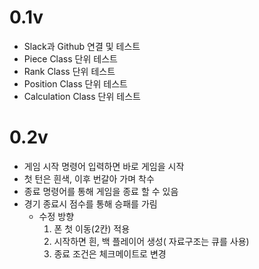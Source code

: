 # 0.1v
   - Slack과 Github 연결 및 테스트
   - Piece Class 단위 테스트
   - Rank Class 단위 테스트
   - Position Class 단위 테스트
   - Calculation Class 단위 테스트
    
# 0.2v
   - 게임 시작 명령어 입력하면 바로 게임을 시작
   - 첫 턴은 흰색, 이후 번갈아 가며 착수
   - 종료 명령어를 통해 게임을 종료 할 수 있음
   - 경기 종료시 점수를 통해 승패를 가림
      - 수정 방향
         1. 폰 첫 이동(2칸) 적용
         2. 시작하면 흰, 백 플레이어 생성( 자료구조는 큐를 사용)
         3. 종료 조건은 체크메이트로 변경
